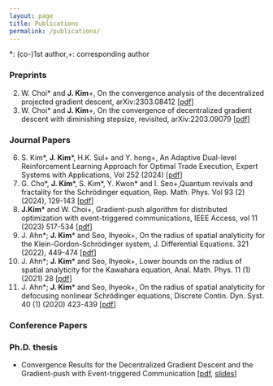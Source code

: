 ```yaml
---
layout: page
title: Publications
permalink: /publications/
---
```

*: (co-)1st author,+: corresponding author

### Preprints
2. W. Choi\* and **J. Kim**+, On the convergence analysis of the decentralized projected gradient descent, arXiv:2303.08412 \[[pdf](https://arxiv.org/pdf/2303.08412.pdf)\] 
1. W. Choi\* and **J. Kim**+, On the convergence of decentralized gradient descent with diminishing stepsize, revisited, arXiv:2203.09079 \[[pdf](https://arxiv.org/pdf/2203.09079.pdf)\]


### Journal Papers
6. S. Kim\*, **J. Kim**\*, H.K. Sul+ and Y. hong+, An Adaptive Dual-level Reinforcement Learning Approach for Optimal Trade Execution, Expert Systems with Applications, Vol 252 (2024) \[[pdf](https://www.sciencedirect.com/science/article/abs/pii/S0957417424011291)\]
5. G. Cho\*, **J. Kim**\*, S. Kim\*, Y. Kwon\* and I. Seo+,Quantum revivals and fractality for the Schrödinger equation, Rep. Math. Phys. Vol 93 (2) (2024), 129-143 \[[pdf](https://www.sciencedirect.com/science/article/abs/pii/S0034487724000223)\]
4. **J.Kim**\* and W. Choi+, Gradient-push algorithm for distributed optimization with event-triggered communications, IEEE Access, vol 11 (2023) 517-534 \[[pdf](https://ieeexplore.ieee.org/document/10003196?source=authoralert)\]
3. J. Ahn\*; **J. Kim**\* and Seo, Ihyeok+, On the radius of spatial analyticity for the Klein-Gordon-Schrödinger system, J. Differential Equations. 321 (2022), 449-474 \[[pdf](https://www.sciencedirect.com/science/article/pii/S0022039622001966)\]
2. J. Ahn\*; **J. Kim**\* and Seo, Ihyeok+, Lower bounds on the radius of spatial analyticity for the Kawahara equation, Anal. Math. Phys. 11 (1) (2021) 28 \[[pdf](https://link.springer.com/article/10.1007/s13324-020-00447-3)\]
1. J. Ahn\*; **J. Kim**\* and Seo, Ihyeok+, On the radius of spatial analyticity for defocusing nonlinear Schrödinger equations, Discrete Contin. Dyn. Syst. 40 (1) (2020) 423-439 \[[pdf](https://www.aimsciences.org/article/doi/10.3934/dcds.2020016)\]

### Conference Papers


 


### Ph.D. thesis
- Convergence Results for the Decentralized Gradient Descent and the Gradient-push with Event-triggered Communication \[[pdf](./Thesis_Jimyeong_Kim.pdf), [slides](./Thesis_presentation_Jimyeong_Kim.pdf)\]
